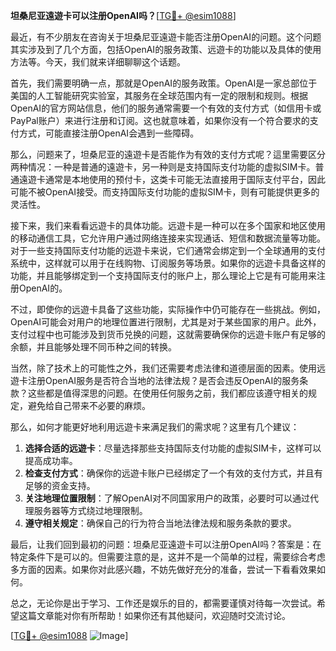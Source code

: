 **坦桑尼亚遠遊卡可以注册OpenAI吗？**[[TG💪+ @esim1088](https://t.me/s/esim1088)]

最近，有不少朋友在咨询关于坦桑尼亚遠遊卡能否注册OpenAI的问题。这个问题其实涉及到了几个方面，包括OpenAI的服务政策、远遊卡的功能以及具体的使用方法等。今天，我们就来详细聊聊这个话题。

首先，我们需要明确一点，那就是OpenAI的服务政策。OpenAI是一家总部位于美国的人工智能研究实验室，其服务在全球范围内有一定的限制和规则。根据OpenAI的官方网站信息，他们的服务通常需要一个有效的支付方式（如信用卡或PayPal账户）来进行注册和订阅。这也就意味着，如果你没有一个符合要求的支付方式，可能直接注册OpenAI会遇到一些障碍。

那么，问题来了，坦桑尼亚的遠遊卡是否能作为有效的支付方式呢？這里需要区分两种情况：一种是普通的遠遊卡，另一种则是支持国际支付功能的虚拟SIM卡。普通遠遊卡通常是本地使用的预付卡，这类卡可能无法直接用于国际支付平台，因此可能不被OpenAI接受。而支持国际支付功能的虚拟SIM卡，则有可能提供更多的灵活性。

接下来，我们来看看远遊卡的具体功能。远遊卡是一种可以在多个国家和地区使用的移动通信工具，它允许用户通过网络连接来实现通话、短信和数据流量等功能。对于一些支持国际支付功能的远遊卡来说，它们通常会绑定到一个全球通用的支付系统中，这样就可以用于在线购物、订阅服务等场景。如果你的远遊卡具备这样的功能，并且能够绑定到一个支持国际支付的账户上，那么理论上它是有可能用来注册OpenAI的。

不过，即使你的远遊卡具备了这些功能，实际操作中仍可能存在一些挑战。例如，OpenAI可能会对用户的地理位置进行限制，尤其是对于某些国家的用户。此外，支付过程中也可能涉及到货币兑换的问题，这就需要确保你的远遊卡账户有足够的余额，并且能够处理不同币种之间的转换。

当然，除了技术上的可能性之外，我们还需要考虑法律和道德层面的因素。使用远遊卡注册OpenAI服务是否符合当地的法律法规？是否会违反OpenAI的服务条款？这些都是值得深思的问题。在使用任何服务之前，我们都应该遵守相关的规定，避免给自己带来不必要的麻烦。

那么，如何才能更好地利用远遊卡来满足我们的需求呢？这里有几个建议：

1. **选择合适的远遊卡**：尽量选择那些支持国际支付功能的虚拟SIM卡，这样可以提高成功率。
2. **检查支付方式**：确保你的远遊卡账户已经绑定了一个有效的支付方式，并且有足够的资金支持。
3. **关注地理位置限制**：了解OpenAI对不同国家用户的政策，必要时可以通过代理服务器等方式绕过地理限制。
4. **遵守相关规定**：确保自己的行为符合当地法律法规和服务条款的要求。

最后，让我们回到最初的问题：坦桑尼亚遠遊卡可以注册OpenAI吗？答案是：在特定条件下是可以的。但需要注意的是，这并不是一个简单的过程，需要综合考虑多方面的因素。如果你对此感兴趣，不妨先做好充分的准备，尝试一下看看效果如何。

总之，无论你是出于学习、工作还是娱乐的目的，都需要谨慎对待每一次尝试。希望这篇文章能对你有所帮助！如果你还有其他疑问，欢迎随时交流讨论。

[[TG💪+ @esim1088](https://t.me/s/esim1088) ![Image](https://i.postimg.cc/4NQfJmqS/Snipaste-2025-05-13-00-14-12.png)]
